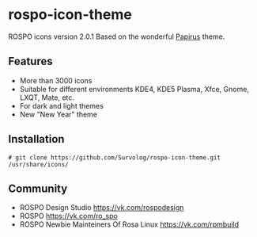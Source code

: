 rospo-icon-theme
===============

ROSPO icons version 2.0.1
Based on the wonderful [Papirus](https://github.com/PapirusDevelopmentTeam/papirus-icon-theme) theme.

## Features

* More than 3000 icons
* Suitable for different environments KDE4, KDE5 Plasma, Xfce, Gnome, LXQT, Mate, etc.
* For dark and light themes
* New "New Year" theme

## Installation

`# git clone https://github.com/Survolog/rospo-icon-theme.git /usr/share/icons/`

## Community

* ROSPO Design Studio
https://vk.com/rospodesign
* ROSPO
https://vk.com/ro_spo
* ROSPO Newbie Mainteiners Of Rosa Linux
https://vk.com/rpmbuild
